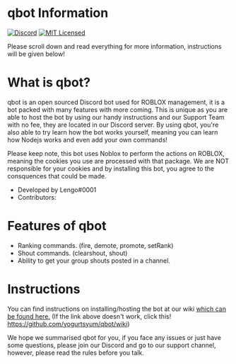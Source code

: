 # qbot Information
 [![Discord](https://discordapp.com/api/guilds/InsertIdAndEnableWidget/widget.png)](https://lengo.codes/discord) [![MIT Licensed](https://img.shields.io/badge/license-MIT-blue.svg)](LICENSE)


Please scroll down and read everything for more information, instructions will be given below!

# What is qbot?
 
qbot is an open sourced Discord bot used for ROBLOX management, it is a bot packed with many features with more coming. This is unique as you are able to host the bot by using our handy instructions and our Support Team with no fee, they are located in our Discord server. By using qbot, you're also able to try learn how the bot works yourself, meaning you can learn how Nodejs works and even add your own commands!

Please keep note, this bot uses Noblox to perform the actions on ROBLOX, meaning the cookies you use are processed with that package. We are NOT responsible for your cookies and by installing this bot, you agree to the consquences that could be made. 

  - Developed by Lengo#0001
  - Contributors:

# Features of qbot

  - Ranking commands. (fire, demote, promote, setRank)
  - Shout commands. (clearshout, shout)
  - Ability to get your group shouts posted in a channel.

# Instructions

You can find instructions on installing/hosting the bot at our wiki [which can be found here.](https://github.com/yogurtsyum/qbot/wiki)
(If the link above doesn't work, click this! https://github.com/yogurtsyum/qbot/wiki)

We hope we summarised qbot for you, if you face any issues or just have some questions, please join our Discord and go to our support channel, however, please read the rules before you talk.
